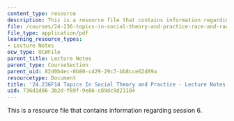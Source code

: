 ```yaml
---
content_type: resource
description: This is a resource file that contains information regarding session 6.
file: /courses/24-236-topics-in-social-theory-and-practice-race-and-racism-fall-2014/736d1d063b2df69f9e86c89dc9d21104_MIT24_236F14_Sess6.pdf
file_type: application/pdf
learning_resource_types:
- Lecture Notes
ocw_type: OCWFile
parent_title: Lecture Notes
parent_type: CourseSection
parent_uid: 82d0b4ec-0b80-c429-29c7-bb8cce62d89a
resourcetype: Document
title: '24.236F14 Topics In Social Theory and Practice - Lecture Notes: Race and Medicine'
uid: 736d1d06-3b2d-f69f-9e86-c89dc9d21104
---
```

This is a resource file that contains information regarding session 6.